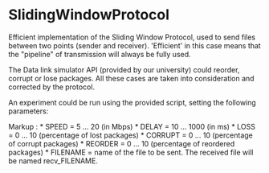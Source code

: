 # SlidingWindowProtocol

Efficient implementation of the Sliding Window Protocol, used to send files between two points (sender and receiver).
'Efficient' in this case means that the "pipeline" of transmission will always be fully used.


The Data link simulator API (provided by our university) could reorder, corrupt or lose packages. All these cases
are taken into consideration and corrected by the protocol.


An experiment could be run using the provided script, setting the following parameters:

 Markup : * SPEED = 5 ... 20 (in Mbps)
          * DELAY = 10 ... 1000 (in ms)
          * LOSS = 0 ... 10 (percentage of lost packages)
          * CORRUPT = 0 ... 10 (percentage of corrupt packages)
          * REORDER = 0 ... 10 (percentage of reordered packages)
          * FILENAME = name of the file to be sent. The received file will be named recv_FILENAME.
